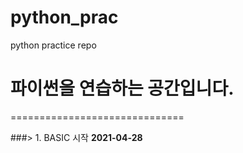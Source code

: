 # python_prac
python practice repo

# 파이썬을 연습하는 공간입니다.
==============================

###> 1. BASIC 시작 __2021-04-28__
